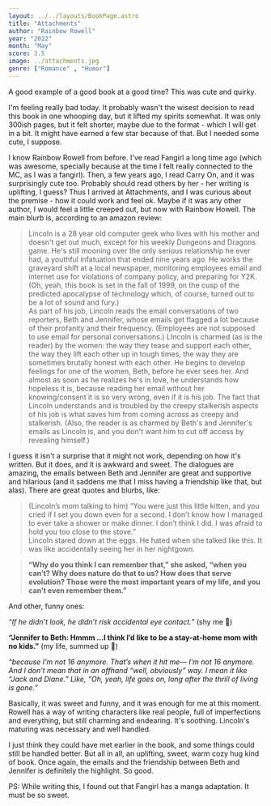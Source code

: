 ```yaml
---
layout: ../../layouts/BookPage.astro
title: "Attachments"
author: "Rainbow Rowell"
year: "2022"
month: "May"
score: 3.5
image: ../attachments.jpg
genre: ["Romance" , "Humor"]
---
```


A good example of a good book at a good time? This was cute and quirky.

I'm feeling really bad today. It probably wasn't the wisest decision to read this book in one whooping day, but it lifted my spirits somewhat. It was only 300ish pages, but it felt shorter, maybe due to the format - which I will get in a bit. It might have earned a few star because of that. But I needed some cute, I suppose.

I know Rainbow Rowell from before. I've read Fangirl a long time ago (which was awesome, specially because at the time I felt really connected to the MC, as I was a fangirl). Then, a few years ago, I read Carry On, and it was surprisingly cute too. Probably should read others by her - her writing is uplifting, I guess? Thus I arrived at Attachments, and I was curious about the premise - how it could work and feel ok. Maybe if it was any other author, I would feel a little creeped out, but now with Rainbow Howell. The main blurb is, according to an amazon review:
> Lincoln is a 28 year old computer geek who lives with his mother and doesn't get out much, except for his weekly Dungeons and Dragons game. He's still mooning over the only serious relationship he ever had, a youthful infatuation that ended nine years ago. He works the graveyard shift at a local newspaper, monitoring employees email and internet use for violations of company policy, and preparing for Y2K. (Oh, yeah, this book is set in the fall of 1999, on the cusp of the predicted apocalypse of technology which, of course, turned out to be a lot of sound and fury.)  
> As part of his job, Lincoln reads the email conversations of two reporters, Beth and Jennifer, whose emails get flagged a lot because of their profanity and their frequency. (Employees are not supposed to use email for personal conversations.) LIncoln is charmed (as is the reader) by the women: the way they tease and support each other, the way they lift each other up in tough times, the way they are sometimes brutally honest with each other. He begins to develop feelings for one of the women, Beth, before he ever sees her. And almost as soon as he realizes he's in love, he understands how hopeless it is, because reading her email without her knowing/consent it is so very wrong, even if it is his job.
> The fact that Lincoln understands and is troubled by the creepy stalkerish aspects of his job is what saves him from coming across as creepy and stalkerish. (Also, the reader is as charmed by Beth's and Jennifer's emails as Lincoln is, and you don't want him to cut off access by revealing himself.)

I guess it isn't a surprise that it might not work, depending on how it's written. But it does, and it is awkward and sweet. The dialogues are amazing, the emails between Beth and Jennifer are great and supportive and hilarious (and it saddens me that I miss having a friendship like that, but alas). There are great quotes and blurbs, like:

>(Lincoln’s mom talking to him)
>“You were just this little kitten, and you cried if I set you down even for a second. I don’t know how I managed to ever take a shower or make dinner. I don’t think I did. I was afraid to hold you too close to the stove.”  
>Lincoln stared down at the eggs. He hated when she talked like this. It was like accidentally seeing her in her nightgown.  

>**“Why do you think I can remember that,” she asked, “when you can’t? Why does nature do that to us? How does that serve evolution? Those were the most important years of my life, and you can’t even remember them.”**

And other, funny ones:

_“If he didn’t look, he didn’t risk accidental eye contact.”_ (shy me 🤣)

**“Jennifer to Beth: Hmmm …I think I’d like to be a stay-at-home mom with no kids.”** (my life, summed up 🤣)

_“because I’m not 16 anymore. That’s when it hit me— I’m not 16 anymore. And I don’t mean that in an offhand “well, obviously” way. I mean it like “Jack and Diane.” Like, “Oh, yeah, life goes on, long after the thrill of living is gone.”_

Basically, it was sweet and funny, and it was enough for me at this moment. Rowell has a way of writing characters like real people, full of imperfections and everything, but still charming and endearing. It's soothing. Lincoln's maturing was necessary and well handled.

I just think they could have met earlier in the book, and some things could still be handled better. But all in all, an uplifting, sweet, warm cozy hug kind of book. Once again, the emails and the friendship between Beth and Jennifer is definitely the highlight. So good.

PS: While writing this, I found out that Fangirl has a manga adaptation. It must be so sweet.